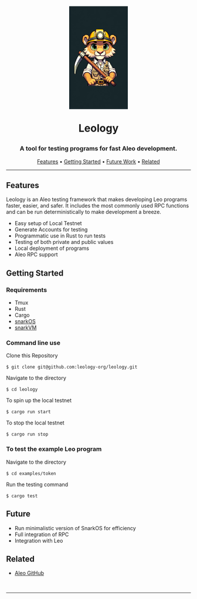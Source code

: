 <!-- Using h2 instead of h1 because npm doesn't support align=center on h1 tags -->
<h1 align="center">
  <a href="#readme" title="Leology README.md"><img alt="Leology" src="https://raw.githubusercontent.com/leology-org/leology/cffc5fcb9e9b00b62d6535266a872be0fba1331d/img/leologo.png" alt="Leology" width="160"/></a>

Leology

</h1>

<h3 align="center">
  A tool for testing programs for fast Aleo development.
</h3>

<p align="center">
  <a href="#features">Features</a> •
  <a href="#getting-started">Getting Started</a> •
  <a href="#future">Future Work</a> •
  <a href="#related">Related</a>
</p>

---

## Features

Leology is an Aleo testing framework that makes developing Leo programs faster, easier, and safer. It includes the most commonly used RPC functions and can be run deterministically to make development a breeze.

- Easy setup of Local Testnet
- Generate Accounts for testing
- Programmatic use in Rust to run tests
- Testing of both private and public values
- Local deployment of programs
- Aleo RPC support

## Getting Started

### Requirements

- Tmux
- Rust
- Cargo
- [snarkOS](https://github.com/AleoHQ/snarkOS)
- [snarkVM](https://github.com/AleoHQ/snarkVM)

### Command line use

Clone this Repository

```console
$ git clone git@github.com:leology-org/leology.git
```

Navigate to the directory

```console
$ cd leology
```

To spin up the local testnet

```console
$ cargo run start
```

To stop the local testnet

```console
$ cargo run stop
```

### To test the example Leo program

Navigate to the directory

```console
$ cd examples/token
```

Run the testing command

```console
$ cargo test
```

## Future

- Run minimalistic version of SnarkOS for efficiency
- Full integration of RPC
- Integration with Leo

## Related

- [Aleo GitHub](https://github.com/aleoHQ/)

<br/>

---
